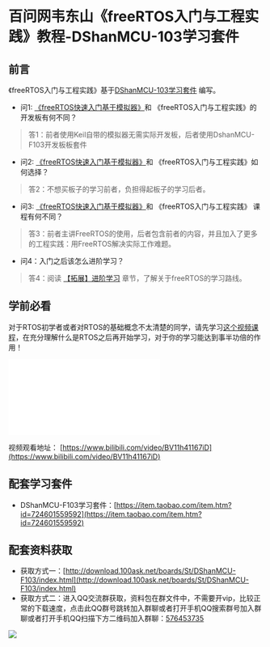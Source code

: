 # 百问网韦东山《freeRTOS入门与工程实践》教程-DShanMCU-103学习套件

## 前言

《freeRTOS入门与工程实践》基于[DShanMCU-103学习套件](https://item.taobao.com/item.htm?id=724601559592) 编写。

- 问1: [《freeRTOS快速入门基于模拟器》](../simulator/README.md)和 《freeRTOS入门与工程实践》的开发板有何不同？
> 答1：前者使用Keil自带的模拟器无需实际开发板，后者使用DshanMCU-F103开发板板套件


- 问2: [《freeRTOS快速入门基于模拟器》](../simulator/README.md)和 《freeRTOS入门与工程实践》如何选择？
> 答2：不想买板子的学习前者，负担得起板子的学习后者。


- 问3: [《freeRTOS快速入门基于模拟器》](../simulator/README.md)和 《freeRTOS入门与工程实践》 课程有何不同？
> 答3：前者主讲FreeRTOS的使用，后者包含前者的内容，并且加入了更多的工程实践：用FreeRTOS解决实际工作难题。


- 问4：入门之后该怎么进阶学习？
> 答4：阅读 [【拓展】进阶学习](../simulator/chapter14.md) 章节，了解关于freeRTOS的学习路线。


## 学前必看

对于RTOS初学者或者对RTOS的基础概念不太清楚的同学，请先学习[这个视频课程](https://www.bilibili.com/video/BV11h41167iD)，在充分理解什么是RTOS之后再开始学习，对于你的学习能达到事半功倍的作用！

<iframe src="//player.bilibili.com/player.html?aid=206670748&bvid=BV11h41167iD&cid=370140179&p=1" scrolling="no" border="0" frameborder="no" framespacing="0" allowfullscreen="true"> </iframe>

视频观看地址： [https://www.bilibili.com/video/BV11h41167iD](https://www.bilibili.com/video/BV11h41167iD)

## 配套学习套件

- DShanMCU-F103学习套件：[https://item.taobao.com/item.htm?id=724601559592](https://item.taobao.com/item.htm?id=724601559592)

## 配套资料获取

- 获取方式一：[http://download.100ask.net/boards/St/DShanMCU-F103/index.html](http://download.100ask.net/boards/St/DShanMCU-F103/index.html)
- 获取方式二：进入QQ交流群获取，资料包在群文件中，不需要开vip，比较正常的下载速度，点击此QQ群号跳转加入群聊或者打开手机QQ搜索群号加入群聊或者打开手机QQ扫描下方二维码加入群聊：[576453735](http://qm.qq.com/cgi-bin/qm/qr?_wv=1027&k=E37yrufRLFpLyU26PXzSc6YA5KsaR425&authKey=VD9gMsGRobd97XATc7oU19G37meKMVjybNCZmxK9nW%2FxGBzENm7FY6AV4k5I%2BhFJ&noverify=0&group_code=576453735)

![](http://photos.100ask.net/rtos-docs/freeRTOS/DShanMCU-F103/DShanMCU-F103_HAL+RreeRTOS-QQgroup.png)
